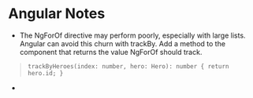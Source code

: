 # Angular Notes

* The NgForOf directive may perform poorly, especially with large lists. Angular can avoid this churn with trackBy. Add a method to the component that returns the value NgForOf should track. 
> `trackByHeroes(index: number, hero: Hero): number { return hero.id; }`
* 